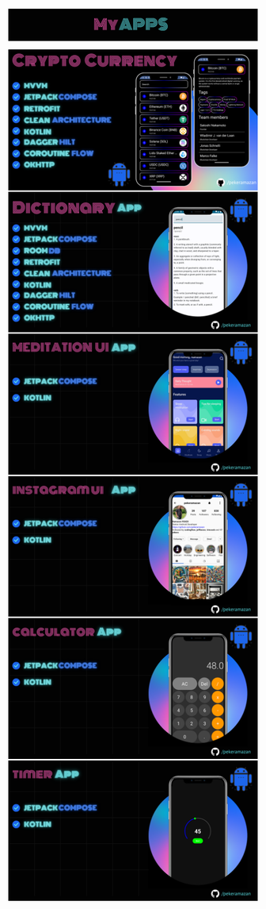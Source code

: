 
<a href=""><img src="https://github.com/pekeramazan/pekeramazan/blob/main/images/header.png" alt="header" style="max-width: 100%; height: auto;" /></a>

<a href="https://github.com/pekeramazan/CryptoCurrency">
    <img src="https://github.com/pekeramazan/pekeramazan/blob/main/images/crypto.png" alt="Dictionary" style="max-width: 100%; height: auto;" />
</a>

<a href="https://github.com/pekeramazan/Dictionary">
    <img src="https://github.com/pekeramazan/pekeramazan/blob/main/images/dictionary.png" alt="Dictionary" style="max-width: 100%; height: auto;" />
</a>
<a href="https://github.com/pekeramazan/MeditationUICompose">
    <img src="https://github.com/pekeramazan/pekeramazan/blob/main/images/meditation.png" alt="MeditationUICompose" style="max-width: 100%; height: auto;" />
</a>

<a href="https://github.com/pekeramazan/InstagramProfileUICompose">
    <img src="https://github.com/pekeramazan/pekeramazan/blob/main/images/instagram-ui.png" alt="InstagramProfileUICompose" style="max-width: 100%; height: auto;" />
</a>

<a href="https://github.com/pekeramazan/CalculatorCompose">
    <img src="https://github.com/pekeramazan/pekeramazan/blob/main/images/calculator-ui.png" alt="CalculatorCompose" style="max-width: 100%; height: auto;" />
</a>

<a href="https://github.com/pekeramazan/TimerCompose">
    <img src="https://github.com/pekeramazan/pekeramazan/blob/main/images/timer-ui.png" alt="TimerCompose" style="max-width: 100%; height: auto;" />
</a>